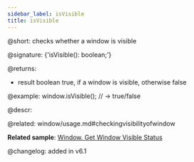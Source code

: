 ```yaml
---
sidebar_label: isVisible
title: isVisible
---          
```


@short: checks whether a window is visible

@signature: {'isVisible(): boolean;'}

@returns: 
- result	boolean		true, if a window is visible, otherwise false 

@example:
window.isVisible(); // -> true/false


@descr:


@related: window/usage.md#checkingvisibilityofwindow

**Related sample**: [Window. Get Window Visible Status](https://snippet.dhtmlx.com/woz5c09h)



@changelog: added in v6.1